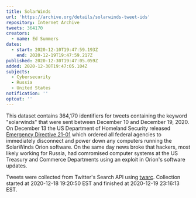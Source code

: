 ```yaml
---
title: SolarWinds
url: 'https://archive.org/details/solarwinds-tweet-ids'
repository: Internet Archive
tweets: 364170
creators:
  - name: Ed Summers
dates:
  - start: 2020-12-10T19:47:59.193Z
    end: 2020-12-19T19:47:59.217Z
published: 2020-12-30T19:47:05.059Z
added: 2020-12-30T19:47:05.104Z
subjects:
  - Cybersecurity
  - Russia
  - United States
notification: ''
optout: ''
---
```

This dataset contains 364,170 identifiers for tweets containing the keyword "solarwinds" that were sent between December 10 and December 19, 2020. On December 13 the US Department of Homeland Security released [Emergency Directive 21-01](https://cyber.dhs.gov/ed/21-01/) which ordered all federal agencies to immediately disconnect and power down any computers running the SolarWinds Orion software. On the same day news broke that hackers, most likely working for Russia, had comromised computer systems at the US Treasury and Commerce Departments using an exploit in Orion's software updates.

Tweets were collected from Twitter's Search API using [twarc](https://github.com/docnow/twarc). Collection started at 2020-12-18 19:20:50 EST and finished at 2020-12-19 23:16:13 EST.